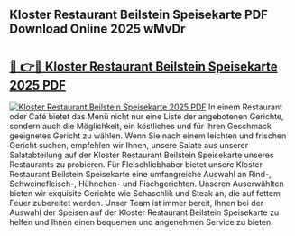 ## Kloster Restaurant Beilstein Speisekarte PDF Download Online 2025 wMvDr

# <h2><a href="http://gca8ivl.nevu.top/?p=Kloster+Restaurant+Beilstein+Speisekarte">🔗 👉🔴 Kloster Restaurant Beilstein Speisekarte 2025 PDF</a></h2>

[![Kloster Restaurant Beilstein Speisekarte 2025 PDF](https://i.imgur.com/dBaPXMq.png)](http://gca8ivl.nevu.top/?p=Kloster+Restaurant+Beilstein+Speisekarte)
In einem Restaurant oder Café bietet das Menü nicht nur eine Liste der angebotenen Gerichte, sondern auch die Möglichkeit, ein köstliches und für Ihren Geschmack geeignetes Gericht zu wählen. Wenn Sie nach einem leichten und frischen Gericht suchen, empfehlen wir Ihnen, unsere Salate aus unserer Salatabteilung auf der Kloster Restaurant Beilstein Speisekarte unseres Restaurants zu probieren. Für Fleischliebhaber bietet unsere Kloster Restaurant Beilstein Speisekarte eine umfangreiche Auswahl an Rind-, Schweinefleisch-, Hühnchen- und Fischgerichten. Unseren Auserwählten bieten wir exquisite Gerichte wie Schaschlik und Steak an, die auf fettem Feuer zubereitet werden. Unser Team ist immer bereit, Ihnen bei der Auswahl der Speisen auf der Kloster Restaurant Beilstein Speisekarte zu helfen und Ihnen einen bequemen und angenehmen Service zu bieten.
